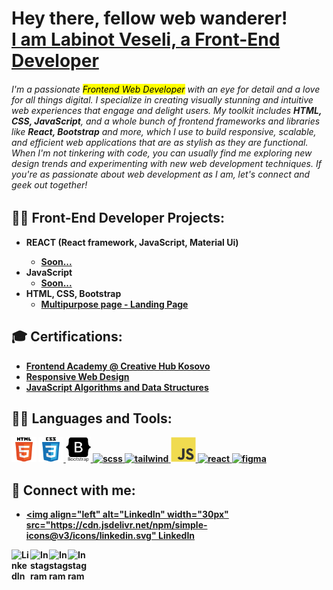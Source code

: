 <h1>Hey there, fellow web wanderer! <br/><a href="https://github.com/labinotveseli">I am Labinot Veseli, a Front-End Developer</a>
<h6>I'm a passionate <mark>Frontend Web Developer</mark> with an eye for detail and a love for all things digital. I specialize in creating visually stunning and intuitive web experiences that engage and delight users. My toolkit includes <strong>HTML, CSS, JavaScript</strong>, and a whole bunch of frontend frameworks and libraries like <strong>React, Bootstrap</strong> and more, which I use to build responsive, scalable, and efficient web applications that are as stylish as they are functional. When I'm not tinkering with code, you can usually find me exploring new design trends and experimenting with new web development techniques. If you're as passionate about web development as I am, let's connect and geek out together!<h6>

<h2>👨‍💻 Front-End Developer Projects:</h2>

- <b>REACT (React framework, JavaScript, Material Ui)</b><b>
  - [Soon...](https://github.com/labinotveseli)
- <b>JavaScript</b>
  - [Soon...](https://github.com/labinotveseli)
- <b>HTML, CSS, Bootstrap </b>
  - [Multipurpose page - Landing Page](https://github.com/labinotveseli/multipurposepage)

<h2>🎓 Certifications:</h2>

- [Frontend Academy @ Creative Hub Kosovo]()
- [Responsive Web Design](https://www.freecodecamp.org/certification/labinotveseli94/responsive-web-design)
- [JavaScript Algorithms and Data Structures](https://www.freecodecamp.org/certification/labinotveseli94/javascript-algorithms-and-data-structures)

  
<h2>👨‍💻 Languages and Tools:</h2>

<p align="left"> <a href="https://www.w3.org/html/" target="_blank" rel="noreferrer"> <img src="https://raw.githubusercontent.com/devicons/devicon/master/icons/html5/html5-original-wordmark.svg" alt="html5" width="40" height="40"/></a> <a href="https://www.w3schools.com/css/" target="_blank" rel="noreferrer"> <img src="https://raw.githubusercontent.com/devicons/devicon/master/icons/css3/css3-original-wordmark.svg" alt="css3" width="40" height="40"/> </a> <a href="https://getbootstrap.com" target="_blank" rel="noreferrer"> <img src="https://raw.githubusercontent.com/devicons/devicon/master/icons/bootstrap/bootstrap-plain-wordmark.svg" alt="bootstrap" width="40" height="40"/> </a> <a href="https://sass-lang.com/" target="_blank" rel="noreferrer"> <img src="https://upload.wikimedia.org/wikipedia/commons/9/96/Sass_Logo_Color.svg" alt="scss" width="40" height="40"/> </a> <a href="https://tailwindcss.com/" target="_blank" rel="noreferrer"> <img src="https://upload.wikimedia.org/wikipedia/commons/d/d5/Tailwind_CSS_Logo.svg" alt="tailwind" width="40" height="40"/> </a> <a href="https://developer.mozilla.org/en-US/docs/Web/JavaScript" target="_blank" rel="noreferrer"> <img src="https://raw.githubusercontent.com/devicons/devicon/master/icons/javascript/javascript-original.svg" alt="javascript" width="40" height="40"/> </a>  <a href="https://react.dev/" target="_blank" rel="noreferrer"> <img src="https://upload.wikimedia.org/wikipedia/commons/a/a7/React-icon.svg" alt="react" width="40" height="40"/> </a> <a href="https://www.figma.com/" target="_blank" rel="noreferrer"> <img src="https://www.vectorlogo.zone/logos/figma/figma-icon.svg" alt="figma" width="40" height="40"/> </a> </p>  
 

<h2> 🤳 Connect with me:</h2>

- [<img align="left" alt="LinkedIn" width="30px" src="https://cdn.jsdelivr.net/npm/simple-icons@v3/icons/linkedin.svg" LinkedIn](https://www.instagram.com/labinotveseli_/)
  
[<img align="left" alt="LinkedIn" width="30px" src="https://cdn.jsdelivr.net/npm/simple-icons@v3/icons/linkedin.svg" />][linkedin]
[<img align="left" alt="Instagram" width="30px" src="https://cdn.jsdelivr.net/npm/simple-icons@v3/icons/instagram.svg" />][instagram]
[<img align="left" alt="Instagram" width="30px" src="https://cdn.jsdelivr.net/npm/simple-icons@v3/icons/twitter.svg" />][twitter]
[<img align="left" alt="Instagram" width="30px" src="https://cdn.jsdelivr.net/npm/simple-icons@v3/icons/gmail.svg" />][gmail]

[linkedin]: https://www.linkedin.com/in/labinotveseli/
[instagram]: https://www.instagram.com/labinotveseli_/
[twitter]: https://twitter.com/LabinotVeseli
[gmail]: mailto:labinotveseli1@gmail.com



